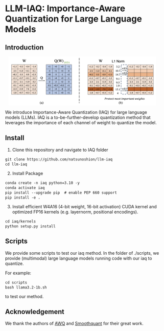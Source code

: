 # LLM-IAQ: Importance-Aware Quantization for Large Language Models

## Introduction

<p align="center">
<img src="./figures/ours.jpg" height = "160" alt="" align=center />
</p>

We introduce Importance-Aware Quantization (IAQ) for large language models (LLMs). IAQ is a to-be-further-develop quantization method that leverages the importance of each channel of weight to quantize the model.

## Install

1. Clone this repository and navigate to IAQ folder
```
git clone https://github.com/natsunoshion/llm-iaq
cd llm-iaq
```

2. Install Package
```
conda create -n iaq python=3.10 -y
conda activate iaq
pip install --upgrade pip  # enable PEP 660 support
pip install -e .
```

3. Install efficient W4A16 (4-bit weight, 16-bit activation) CUDA kernel and optimized FP16 kernels (e.g. layernorm, positional encodings).
```
cd iaq/kernels
python setup.py install
```

## Scripts

We provide some scripts to test our iaq method. In the folder of ./scripts, we provide (multimodal) large language models running code with our iaq to quantize.

For example:

```
cd scripts
bash llama3.2-1b.sh
```

to test our method.

## Acknowledgement

We thank the authors of [AWQ](https://github.com/mit-han-lab/llm-awq) and [Smoothquant](https://github.com/mit-han-lab/smoothquant) for their great work.
